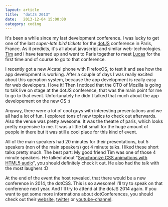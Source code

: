 ```yaml
---
layout: article
title:  "dotJS 2013"
date:   2013-12-04 15:00:00
category: coding
---
```


It's been a while since my last development conference. I was lucky to get one of the last *super-late bird tickets* for the [dotJS](http://dotjs.eu) conference in Paris, France. As it predicts, it's all about javascript and similar web-technologies. [Tim](http://www.timpietrusky.com) and I have teamed up and went to Paris together to meet [Lucas](http://lucasbonomi.com) for the first time and of course to go to that conference.

I recently got a new Alcatel phone with FirefoxOS, to test it and see how the app development is working. After a couple of days I was really excited about this operation system, because the app development is really easy for web developers. I love it! Then I noticed that the CTO of Mozilla is going to talk live on stage at the dotJS conference, that was the main point for me to go to that event. Unfortunately he didn't talked that much about the app developement on the new OS :(

Anyway, there were a lot of cool guys with interesting presentations and we all had a lot of fun. I explored tons of new topics to check out afterwards. Also the venue was pretty awesome. It was the theatre of paris, which looks pretty expensive to me. It was a little bit small for the huge amount of people in there but it was still a cool place for this kind of event.

All of the main speakers had 20 minutes for their presentations, but 5 speakers (non of the main speakers) got 4 minute talks. I liked these short talks pretty much. The best part: My good friend Tim was one of those 4 minute speakers. He talked about "[Synchronize CSS animations with HTML5 audio](https://www.youtube.com/watch?v=tsNnNL0MV4o)", you should definitely check it out. He also had the talk with the most laughers :D

At the end of the event the host revealed, that there would be a new conference in 2014, the dotCSS. This is so awesome! I'll try to speak on that conference next year. And I'll try to attend at the dotJS 2014 again. If you want to get some more informations about dotConferences, you should check out their [website](http://www.dotconferences.eu/), [twitter](https://twitter.com/dotConferences) or [youtube-channel](http://www.youtube.com/user/dotconferences).